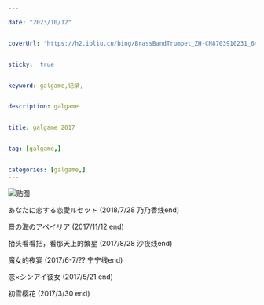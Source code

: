 ```yaml
---

date: "2023/10/12"


coverUrl: "https://h2.ioliu.cn/bing/BrassBandTrumpet_ZH-CN8703910231_640x480.jpg?imageslim"


sticky:  true


keyword: galgame,记录,


description: galgame


title: galgame 2017


tag: [galgame,]


categories: [galgame,]
---
```

![贴图]()

あなたに恋する恋愛ルセット  (2018/7/28  乃乃香线end)

景の海のアペイリア  (2017/11/12 end)

抬头看看把，看那天上的繁星   (2017/8/28 沙夜线end)

魔女的夜宴     (2017/6-7/?? 宁宁线end)

恋×シンアイ彼女    (2017/5/21 end)

初雪樱花  (2017/3/30 end)
